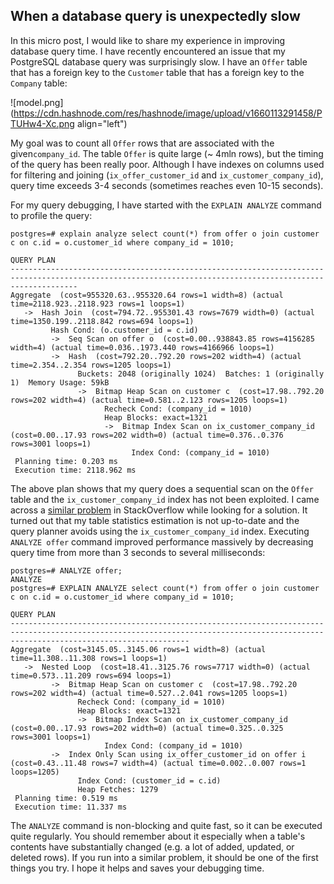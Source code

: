 ## When a database query is unexpectedly slow

In this micro post, I would like to share my experience in improving database query time.
I have recently encountered an issue that my PostgreSQL database query was surprisingly slow. I have an `Offer` table that has a foreign key to the `Customer` table that has a foreign key to the `Company` table:
 
![model.png](https://cdn.hashnode.com/res/hashnode/image/upload/v1660113291458/PTUHw4-Xc.png align="left")

My goal was to count all `Offer` rows that are associated with the given`company_id`.
The table `Offer` is quite large (~ 4mln rows), but the timing of the query has been really poor. Although I have indexes on columns used for filtering and joining (`ix_offer_customer_id` and `ix_customer_company_id`), query time exceeds 3-4 seconds (sometimes reaches even 10-15 seconds). 

For my query debugging, I have started with the `EXPLAIN ANALYZE` command to profile the query:
```
postgres=# explain analyze select count(*) from offer o join customer c on c.id = o.customer_id where company_id = 1010;
                                                                        QUERY PLAN                                                                         
-----------------------------------------------------------------------------------------------------------------------------------------------------------
Aggregate  (cost=955320.63..955320.64 rows=1 width=8) (actual time=2118.923..2118.923 rows=1 loops=1)
   ->  Hash Join  (cost=794.72..955301.43 rows=7679 width=0) (actual time=1350.199..2118.842 rows=694 loops=1)
         Hash Cond: (o.customer_id = c.id)
         ->  Seq Scan on offer o  (cost=0.00..938843.85 rows=4156285 width=4) (actual time=0.036..1973.440 rows=4166966 loops=1)
         ->  Hash  (cost=792.20..792.20 rows=202 width=4) (actual time=2.354..2.354 rows=1205 loops=1)
               Buckets: 2048 (originally 1024)  Batches: 1 (originally 1)  Memory Usage: 59kB
               ->  Bitmap Heap Scan on customer c  (cost=17.98..792.20 rows=202 width=4) (actual time=0.581..2.123 rows=1205 loops=1)
                     Recheck Cond: (company_id = 1010)
                     Heap Blocks: exact=1321
                     ->  Bitmap Index Scan on ix_customer_company_id  (cost=0.00..17.93 rows=202 width=0) (actual time=0.376..0.376 rows=3001 loops=1)
                           Index Cond: (company_id = 1010)
 Planning time: 0.203 ms
 Execution time: 2118.962 ms
```
The above plan shows that my query does a sequential scan on the `Offer` table and the `ix_customer_company_id` index has not been exploited.
I came across a [similar problem](https://stackoverflow.com/questions/64808904/postgres-uses-hash-join-with-seq-scan-when-inner-select-index-cond-is-faster) in StackOverflow while looking for a solution. It turned out that my table statistics estimation is not up-to-date and the query planner avoids using the `ix_customer_company_id` index. Executing `ANALYZE offer` command improved performance massively by decreasing query time from more than 3 seconds to several milliseconds:
```
postgres=# ANALYZE offer;
ANALYZE
postgres=# EXPLAIN ANALYZE select count(*) from offer o join customer c on c.id = o.customer_id where company_id = 1010;
                                                                                     QUERY PLAN                                                                                     
------------------------------------------------------------------------------------------------------------------------------------------------------------------------------------
Aggregate  (cost=3145.05..3145.06 rows=1 width=8) (actual time=11.308..11.308 rows=1 loops=1)
   ->  Nested Loop  (cost=18.41..3125.76 rows=7717 width=0) (actual time=0.573..11.209 rows=694 loops=1)
         ->  Bitmap Heap Scan on customer c  (cost=17.98..792.20 rows=202 width=4) (actual time=0.527..2.041 rows=1205 loops=1)
               Recheck Cond: (company_id = 1010)
               Heap Blocks: exact=1321
               ->  Bitmap Index Scan on ix_customer_company_id  (cost=0.00..17.93 rows=202 width=0) (actual time=0.325..0.325 rows=3001 loops=1)
                     Index Cond: (company_id = 1010)
         ->  Index Only Scan using ix_offer_customer_id on offer i  (cost=0.43..11.48 rows=7 width=4) (actual time=0.002..0.007 rows=1 loops=1205)
               Index Cond: (customer_id = c.id)
               Heap Fetches: 1279
 Planning time: 0.519 ms
 Execution time: 11.337 ms
```
The `ANALYZE` command is non-blocking and quite fast, so it can be executed quite regularly. You should remember about it especially when a table's contents have substantially changed (e.g. a lot of added, updated, or deleted rows). If you run into a similar problem, it should be one of the first things you try. I hope it helps and saves your debugging time.
